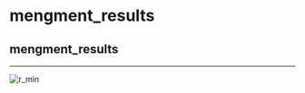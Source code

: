 # mengment_results
mengment_results
--------------------------------------------

--------------------------------------------

![r_min](https://user-images.githubusercontent.com/75502666/236582531-d14746a0-8235-4b9a-90c4-e805f37327d2.JPG)
